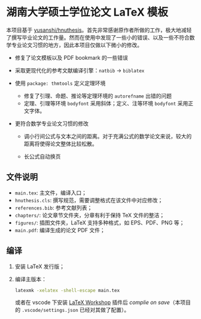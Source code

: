 # 湖南大学硕士学位论文 LaTeX 模板

本项目基于 [yusanshi/hnuthesis](https://github.com/yusanshi/hnuthesis)。首先非常感谢原作者所做的工作，极大地减轻了撰写毕业论文的工作量。然而在使用中发现了一些小的错误、以及一些不符合数学专业论文习惯的地方，因此本项目仅做以下微小的修改。

- 修复了论文模板以及 PDF bookmark 的一些错误

- 采取更现代化的参考文献编译引擎：`natbib` -> `biblatex`

- 使用 `package: thmtools` 定义定理环境
  
  - 修复了引理、命题、推论等定理环境的 `autorefname` 出错的问题
  - 定理、引理等环境 `bodyfont` 采用斜体；定义、注等环境 `bodyfont` 采用正文字体。

- 更符合数学专业论文习惯的修改
  
  - 调小行间公式与文本之间的距离。对于充满公式的数学论文来说，较大的距离将使得论文整体比较松散。
  
  - 长公式自动换页

<!-- - 其它更适合数学论文编写的模板（例如字体、宏定义等）
- 数学字体
- 一些通用的宏定义，例如 `\setl{R}` -->

## 文件说明

- `main.tex`: 主文件，编译入口；
- `hnuthesis.cls`: 撰写规范，需要调整格式在该文件中对应修改；
- `references.bib`: 参考文献列表；
- `chapters/`: 论文章节文件夹，分章有利于保持 TeX 文件的整洁；
- `figures/`: 插图文件夹，LaTeX 支持多种格式，如 EPS、PDF、PNG 等；
- `main.pdf`: 编译生成的论文 PDF 文件；

## 编译

1. 安装 LaTeX 发行版；

2. 编译主版本：
   
   ```bash
   latexmk -xelatex -shell-escape main.tex
   ```
   
   或者在 vscode 下安装 [LaTeX Workshop](https://marketplace.visualstudio.com/items?itemName=James-Yu.latex-workshop) 插件后 _complie on save_（本项目的 `.vscode/settings.json` 已经对其做了配置）。
